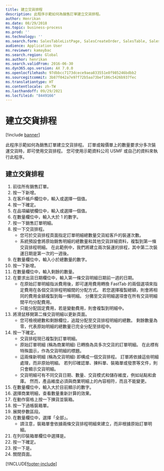 ```yaml
---
title: 建立交貨排程
description: 此程序示範如何為銷售訂單建立交貨排程。
author: Henrikan
ms.date: 08/29/2018
ms.topic: business-process
ms.prod: ''
ms.technology: ''
ms.search.form: SalesTableListPage, SalesCreateOrder, SalesTable, SalesDeliverySchedule, SalesEditLines,  SrsReportViewerForm
audience: Application User
ms.reviewer: kamaybac
ms.search.region: Global
ms.author: henrikan
ms.search.validFrom: 2016-06-30
ms.dyn365.ops.version: AX 7.0.0
ms.openlocfilehash: 97dbbcc7173dcece9aea833551e8f985246bdbb2
ms.sourcegitcommit: 3b87f042a7e97f72b5aa73bef186c5426b937fec
ms.translationtype: HT
ms.contentlocale: zh-TW
ms.lasthandoff: 09/29/2021
ms.locfileid: "8449166"
---
```

# <a name="create-delivery-schedule"></a>建立交貨排程

[!include [banner](../../includes/banner.md)]

此程序示範如何為銷售訂單建立交貨排程。 訂單或報價單上的數量要求分多次裝運交貨時，即可使用交貨排程。 您可使用示範資料公司 USMF 或自己的資料來執行此程序。


## <a name="create-delivery-schedule"></a>建立交貨排程
1. 前往所有銷售訂單。
2. 按一下新增。
3. 在客戶帳戶欄位中，輸入或選擇一個值。
4. 按一下確定。
5. 在品項編號欄位中，輸入或選擇一個值。
6. 在數量欄位中，輸入大於 1 的數字。
7. 按一下銷售訂單明細。
8. 按一下交貨排程。
    * 您可於交貨排程頁面指定訂單明細總數量交貨給客戶的裝運次數。    
    * 系統預設會將原始銷售明細的總數量和其他交貨詳細資料，複製到第一條交貨排程明細。 在此範例中，我們將建立兩次裝運的排程，其中第二次裝運日期是第一次的一週後。  
9. 在數量欄位中，輸入小於總數量的數字。
10. 按一下新增。
11. 在數量欄位中，輸入剩餘的數量。
12. 在要求出貨日期欄位中，輸入第一條交貨明細日期前一週的日期。
    * 在原始訂單明細指派費用後，即可運用費用轉換 FastTab 的兩個選項來指定費用在各個交貨排程明細間的分配方式。 若您選擇複製總額，則會將相同的費用金額複製到每一條明細。 分攤至交貨明細選項會在所有交貨明細間平均分配費用。  
    * 只能分配固定費用，若是變動費用，則會複製到明細中。  
13. 將滑鼠移開第二條交貨明細以更新頁面。
    * 您可檢視總數和剩餘欄位，追蹤分配至交貨排程明細的總數。 剩餘數量為零，代表原始明細的總數量已完全分配至排程中。   
14. 按一下確定。
    * 交貨排程現已複製到訂單明細。   
    * 原始訂單明細 (稱為商業明細) 已轉換為具多次交貨的訂單明細。 在此標有特殊圖示，作為交貨明細的標題。  
    * 這兩條新明細 (稱為交貨明細) 即構成一個交貨排程。 訂單將依據這些明細處理，而非原始明細。 若列印確認單、揀料單、裝箱單或發票等文件，則只會顯示交貨明細。   
    * 交貨明細可有不同交貨日期、數量、交貨模式和儲存維度，例如站點和倉庫。 然而，產品維度必須與商業明細上的內容相符，而且不能變更。  
15. 在數量欄位中，輸入大於目前顯示的數字。
16. 選擇商業明細，查看數量重新計算的效果。
17. 在動作窗格上按一下揀貨並裝箱。
18. 按一下過帳裝箱單。
19. 展開參數區段。
20. 在數量欄位中，選擇「全部」。
    * 請注意，裝箱單會依據兩條交貨排程明細來建立，而非根據原始訂單明細。  
21. 在列印裝箱單欄位中選擇是。
22. 按一下確定。
23. 按一下是。
24. 關閉頁面。


[!INCLUDE[footer-include](../../../includes/footer-banner.md)]